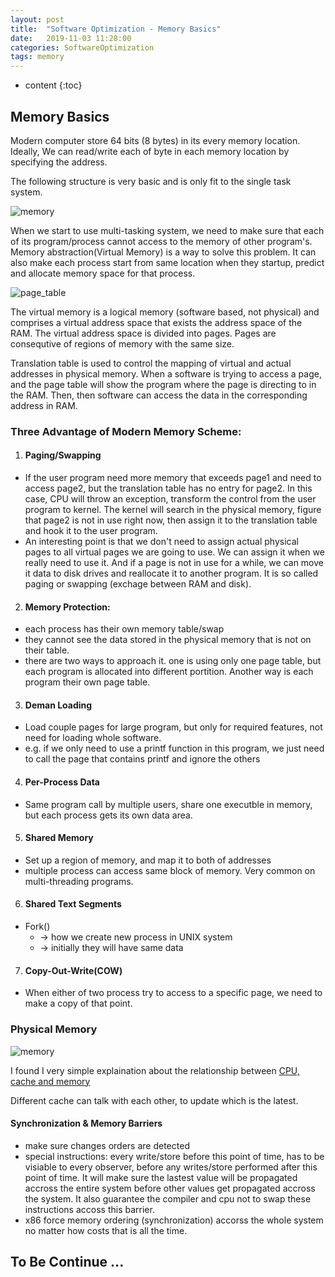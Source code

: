 ```yaml
---
layout: post
title:  "Software Optimization - Memory Basics"
date:   2019-11-03 11:28:00
categories: SoftwareOptimization
tags: memory
---
```

* content
{:toc}

## <strong>Memory Basics</strong>
Modern computer store 64 bits (8 bytes) in its every memory location. Ideally, We can read/write each of byte in each memory location by specifying the address. 

The following structure is very basic and is only fit to the single task system. 
<p><img src="https://giantpanpan.github.io/img/cpu_memory.png" alt="memory"/></p>

When we start to use multi-tasking system, we need to make sure that each of its program/process cannot access to the memory of other program's. Memory abstraction(Virtual Memory) is a way to solve this problem. It can also make each process start from same location when they startup, predict and allocate memory space for that process. 

<p><img src="https://giantpanpan.github.io/img/page_table.png" alt="page_table"/></p>

The virtual memory is a logical memory (software based, not physical) and comprises a virtual address space that exists the address space of the RAM. The virtual address space is divided into pages. Pages are consequtive of regions of memory with the same size. 

Translation table is used to control the mapping of virtual and actual addresses in physical memory. When a software is trying to access a page, and the page table will show the program where the page is directing to in the RAM. Then, then software can access the data in the corresponding address in RAM. 


### <strong>Three Advantage of Modern Memory Scheme:</strong>

1. #### <strong>Paging/Swapping</strong>
- If the user program need more memory that exceeds page1 and need to access page2, but the translation table has no entry for page2. In this case, CPU will throw an exception, transform the control from the user program to kernel. The kernel will search in the physical memory, figure that page2 is not in use right now, then assign it to the translation table and hook it to the user program.
-  An interesting point is that we don't need to assign actual physical pages to all virtual pages we are going to use. We can assign it when we really need to use it. And if a page is not in use for a while, we can move it data to disk drives and reallocate it to another program. It is so called paging or swapping (exchage between RAM and disk).


2. #### <strong>Memory Protection:</strong>
- each process has their own memory table/swap
- they cannot see the data stored in the physical memory that is not on their table.
- there are two ways to approach it. one is using only one page table, but each program is allocated into different portition. Another way is each program their own page table.

3. #### <strong>Deman Loading</strong>
- Load couple pages for large program, but only for required features, not need for loading whole software. 
- e.g. if we only need to use a printf function in this program, we just need to call the page that contains printf and ignore the others

4. #### <strong>Per-Process Data</strong>
- Same program call by multiple users, share one executble in memory, but each process gets its own data area.

5. #### <strong>Shared Memory</strong>
- Set up a region of memory, and map it to both of addresses
- multiple process can access same block of memory. Very common on multi-threading programs.  

6. #### <strong>Shared Text Segments</strong>
- Fork() 
    - -> how we create new process in UNIX system <br>
    - -> initially they will have same data

7. #### <strong>Copy-Out-Write(COW)</strong>
- When either of two process try to access to a specific page, we need to make a copy of that point. 

### <strong>Physical Memory</strong>
<p><img src="https://giantpanpan.github.io/img/cpu_memory.png" alt="memory"/></p>

I found I very simple explaination about the relationship between [CPU, cache and memory](https://imgur.com/gallery/aBKD0Fv)

Different cache can talk with each other, to update which is the latest. 

#### <strong>Synchronization & Memory Barriers</strong>
- make sure changes orders are detected
- special instructions: every write/store before this point of time, has to be visiable to every observer, before any writes/store performed after this point of time. It will make sure the lastest value will be propagated accross the entire system before other values get propagated accross the system. It also guarantee the compiler and cpu not to swap these instructions accoss this barrier. 
- x86 force memory ordering (synchronization) accorss the whole system no matter how costs that is all the time. 

## <strong>To Be Continue ...</strong>